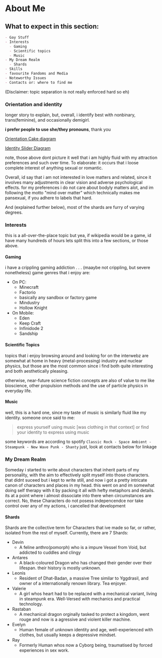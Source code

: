 # About Me
  

## What to expect in this section: 
```markdown
- Gay Stuff
- Interests
  - Gaming
  - Scientific topics
  - Music
- My Dream Realm
  - Shards
- Skills
- favourite Fandoms and Media
- Noteworthy Issues
- Contacts or: where to find me
```

(Disclaimer: topic separation is not really enforced hard so eh)
### Orientation and identity
longer story to explain, but, overall, i identify best with nonbinary, trans(feminine), and occasionally demigirl.

**i prefer people to use she/they pronouns**, thank you

[Orientation Cake diagram](https://cake.avris.it/rD3)

[Identity Slider Diagram](https://spectrum.avris.it/rVET)

note, those above dont picture it well that i am highly fluid with my attraction preferences and such over time.
To elaborate: it occurs that i loose complete interest of anything sexual or romantic.

Overall, id say that i am not interested in love matters and related, since it involves many adjustments in clear vision and adverse psychological effects.
for my preferences i do not care about bodyly matters alot, and im following the motto "mind over matter" which technically makes me pansexual, if you adhere to labels that hard.

And (explained further below), most of the shards are furry of varying degrees.


### Interests
this is a all-over-the-place topic but yea, if wikipedia would be a game, id have many hundreds of hours
lets split this into a few sections, or those above.


#### Gaming
i have a crippling gaming addiction . . .
(maaybe not crippling, but severe nonetheless) 
game genres that i enjoy are:

- On PC:
  - Minecraft
  - Factorio
  - basically any sandbox or factory game 
  - Mindustry
  - Hollow Knight
- On Mobile:
  - Eden
  - Keep Craft
  - Infinidode 2 
  - Sandship


#### Scientific Topics
topics that i enjoy browsing around and looking for on the interwebz are somewhat at home in heavy (metal-processing) industry and nuclear physics, but those are the most common since i find both quite interesting and both aesthetically pleasing.

otherwise, near-future science fiction concepts are also of value to me like bioscience, other propulsion methods and the use of particle physics in everyday life.


#### Music
well, this is a hard one, since my taste of music is similarly fluid like my identity. someone once said to me:

> express yourself using music [was clothing in that context] or find your identity to express using music

some keywords are according to spotify `Classic Rock - Space Ambient - Steampunk - New Wave Punk - Shanty`
just, look at contacts below for linkage



### My Dream Realm
Someday i started to write about characters that inherit parts of my personality, with the aim to effectively split myself into those characters. that didnt suceed but i kept to write still, and now i got a pretty intricate canon of characters and places in my head.
this went on and im somewhat doing self therapy with it by packing it all with hefty metaphors and details. its at a point where i almost dissociate into there when circumstances are correct.
No, these Characters do not posess indepencendce nor take control over any of my actions, i cancelled that development

#### Shards
Shards are the collective term for Characters that ive made so far, or rather, isolated from the rest of myself.
Currently, there are 7 Shards:
- Devin
  - A feline anthro(pomorph) who is a impure Vessel from Void, but addicted to cuddles and clingy
- Antares
  - A black-coloured Dragon who has changed their gender over their lifespan. their history is mostly unknown.
- Leonis
  - Resident of Dhat-Badan, a massive Tree similar to Yggdrasil, and owner of a internationally renown library. Tea enjoyer.
- Valerie
  - A girl whos heart had to be replaced with a mechanical variant, living in steampunk era. Well-Versed with mechanics and practical technology.
- Rastaban
  - A mechanical dragon orginally tasked to protect a kingdom, went rouge and now is a agressive and violent killer machine.
- Evelyn
  - Human female of unknown identity and age, well-experienced with clothes, but usually keeps a depressive mindset.
- Ray
  - Formerly Human whos now a Cyborg being, traumatised by forced experiences in sex work.
